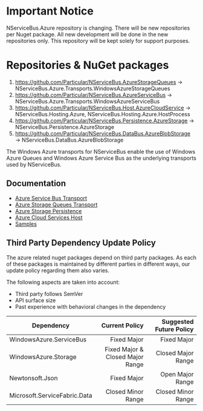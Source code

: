 # Important Notice

NServiceBus.Azure repository is changing. There will be new repositories per Nuget package. All new development will be done in the new repositories only. This repository will be kept solely for support purposes.

# Repositories & NuGet packages
1. https://github.com/Particular/NServiceBus.AzureStorageQueues → NServiceBus.Azure.Transports.WindowsAzureStorageQueues
2. https://github.com/Particular/NServiceBus.AzureServiceBus → NServiceBus.Azure.Transports.WindowsAzureServiceBus
3. https://github.com/Particular/NServiceBus.Host.AzureCloudService → NServiceBus.Hosting.Azure, NServiceBus.Hosting.Azure.HostProcess
4. https://github.com/Particular/NServiceBus.Persistence.AzureStorage → NServiceBus.Persistence.AzureStorage
5. https://github.com/Particular/NServiceBus.DataBus.AzureBlobStorage → NServiceBus.DataBus.AzureBlobStorage

The Windows Azure transports for NServiceBus enable the use of Windows Azure Queues and Windows Azure Service Bus as the underlying transports used by NServiceBus. 

## Documentation

- [Azure Service Bus Transport](http://docs.particular.net/nservicebus/azure-servicebus/)
- [Azure Storage Queues Transport](http://docs.particular.net/nservicebus/azure-storage-queues/)
- [Azure Storage Persistence](https://github.com/Particular/NServiceBus.Persistence.AzureStorage)
- [Azure Cloud Services Host](http://docs.particular.net/nservicebus/hosting/cloudservices-host/)
- [Samples](http://docs.particular.net/samples/azure/)

## Third Party Dependency Update Policy

The azure related nuget packages depend on third party packages. As each of these packages is maintained by different parties in different ways, our update policy regarding them also varies.

The following aspects are taken into account:

- Third party follows SemVer
- API surface size
- Past experience with behavioral changes in the dependency


| Dependency                   | Current Policy                   |  Suggested Future Policy          | 
| ---------------------------- |---------------------------------:| ---------------------------------:|
| WindowsAzure.ServiceBus      | Fixed Major                      |  Fixed Major                      |
| WindowsAzure.Storage         | Fixed Major & Closed Major Range |  Closed Major Range               |
| Newtonsoft.Json              | Fixed Major                      |  Open Major Range                 |
| Microsoft.ServiceFabric.Data | Closed Minor Range               |  Closed Minor Range               |